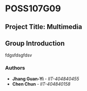 # POSS107G09

## Project Title: Multimedia

## Group Introduction
fdgsfdsgfdsv

### Authors

* **Jhang Guan-Yi** - *IIT-404840455*
* **Chen Chun** - *IIT-404840158* 

